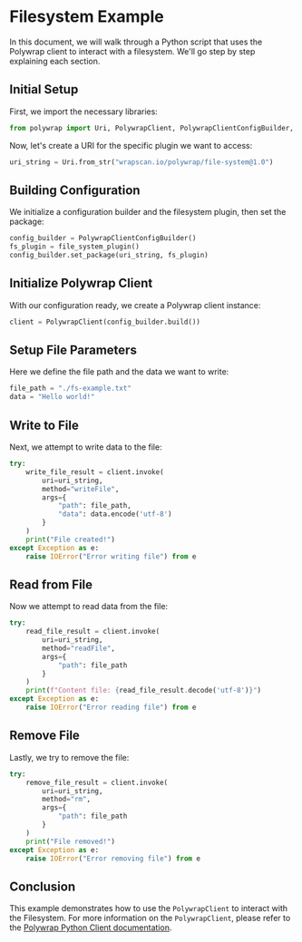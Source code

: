 # Filesystem Example

In this document, we will walk through a Python script that uses the
Polywrap client to interact with a filesystem. We'll go step by step
explaining each section.

## Initial Setup

First, we import the necessary libraries:

<!-- name: test_filesystem -->
```python
from polywrap import Uri, PolywrapClient, PolywrapClientConfigBuilder, file_system_plugin
```

Now, let's create a URI for the specific plugin we want to access:

<!-- name: test_filesystem -->
```python
uri_string = Uri.from_str("wrapscan.io/polywrap/file-system@1.0")
```

## Building Configuration

We initialize a configuration builder and the filesystem plugin, then
set the package:

<!-- name: test_filesystem -->
```python
config_builder = PolywrapClientConfigBuilder()
fs_plugin = file_system_plugin()
config_builder.set_package(uri_string, fs_plugin)
```

## Initialize Polywrap Client

With our configuration ready, we create a Polywrap client instance:

<!-- name: test_filesystem -->
```python
client = PolywrapClient(config_builder.build())
```

## Setup File Parameters

Here we define the file path and the data we want to write:

<!-- name: test_filesystem -->
```python
file_path = "./fs-example.txt"
data = "Hello world!"
```

## Write to File

Next, we attempt to write data to the file:

<!-- name: test_filesystem -->
```python
try:
    write_file_result = client.invoke(
        uri=uri_string,
        method="writeFile",
        args={
            "path": file_path,
            "data": data.encode('utf-8')
        }
    )
    print("File created!")
except Exception as e:
    raise IOError("Error writing file") from e
```

## Read from File

Now we attempt to read data from the file:

<!-- name: test_filesystem -->
```python
try:
    read_file_result = client.invoke(
        uri=uri_string,
        method="readFile",
        args={
            "path": file_path
        }
    )
    print(f"Content file: {read_file_result.decode('utf-8')}")
except Exception as e:
    raise IOError("Error reading file") from e
```

## Remove File

Lastly, we try to remove the file:

<!-- name: test_filesystem -->
```python
try:
    remove_file_result = client.invoke(
        uri=uri_string,
        method="rm",
        args={
            "path": file_path
        }
    )
    print("File removed!")
except Exception as e:
    raise IOError("Error removing file") from e
```

## Conclusion

This example demonstrates how to use the `PolywrapClient` to interact with the Filesystem.
For more information on the `PolywrapClient`, please refer to the 
[Polywrap Python Client documentation](https://polywrap-client.rtfd.io).
